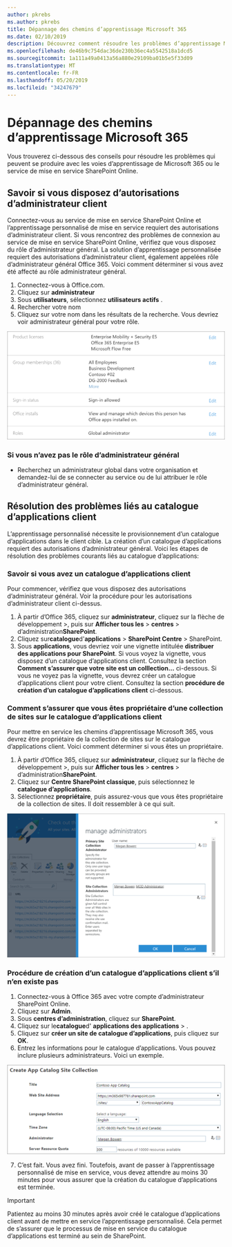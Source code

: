 ```yaml
---
author: pkrebs
ms.author: pkrebs
title: Dépannage des chemins d’apprentissage Microsoft 365
ms.date: 02/10/2019
description: Découvrez comment résoudre les problèmes d’apprentissage Microsoft 365
ms.openlocfilehash: de46b9c754dac36de230b36ec4a5542518a1dcd5
ms.sourcegitcommit: 1a111a49a0413a56a880e29109ba01b5e5f33d09
ms.translationtype: MT
ms.contentlocale: fr-FR
ms.lasthandoff: 05/20/2019
ms.locfileid: "34247679"
---
```

# <a name="troubleshoot-microsoft-365-learning-pathways"></a>Dépannage des chemins d’apprentissage Microsoft 365

Vous trouverez ci-dessous des conseils pour résoudre les problèmes qui peuvent se produire avec les voies d’apprentissage de Microsoft 365 ou le service de mise en service SharePoint Online.

## <a name="how-to-know-if-you-have-tenant-admin-permissions"></a>Savoir si vous disposez d’autorisations d’administrateur client

Connectez-vous au service de mise en service SharePoint Online et l’apprentissage personnalisé de mise en service requiert des autorisations d’administrateur client. Si vous rencontrez des problèmes de connexion au service de mise en service SharePoint Online, vérifiez que vous disposez du rôle d’administrateur général. La solution d’apprentissage personnalisée requiert des autorisations d’administrateur client, également appelées rôle d’administrateur général Office 365. Voici comment déterminer si vous avez été affecté au rôle administrateur général.

1.  Connectez-vous à Office.com.
2.  Cliquez sur **administrateur**
3.  Sous **utilisateurs**, sélectionnez **utilisateurs actifs** .
4.  Rechercher votre nom
5.  Cliquez sur votre nom dans les résultats de la recherche. Vous devriez voir administrateur général pour votre rôle.

![CG-globaladminrole. png](media/cg-globaladminrole.png)

### <a name="if-you-dont-have-the-global-administrator-role"></a>Si vous n’avez pas le rôle d’administrateur général
- Recherchez un administrateur global dans votre organisation et demandez-lui de se connecter au service ou de lui attribuer le rôle d’administrateur général.

## <a name="tenant-app-catalog-troubleshooting"></a>Résolution des problèmes liés au catalogue d’applications client
L’apprentissage personnalisé nécessite le provisionnement d’un catalogue d’applications dans le client cible. La création d’un catalogue d’applications requiert des autorisations d’administrateur général. Voici les étapes de résolution des problèmes courants liés au catalogue d’applications:

### <a name="how-to-know-if-you-have-a-tenant-app-catalog"></a>Savoir si vous avez un catalogue d’applications client 
Pour commencer, vérifiez que vous disposez des autorisations d’administrateur général. Voir la procédure pour les autorisations d’administrateur client ci-dessus.

1. À partir d’Office 365, cliquez sur **administrateur**, cliquez sur la flèche de développement >, puis sur **Afficher tous les** > **centres** > d’administration**SharePoint**.
2. Cliquez sur**catalogue**d'**applications** >  **SharePoint Centre** > SharePoint.
3. Sous **applications**, vous devriez voir une vignette intitulée **distribuer des applications pour SharePoint**. Si vous voyez la vignette, vous disposez d’un catalogue d’applications client. Consultez la section **Comment s’assurer que votre site est un colllection...** ci-dessous. Si vous ne voyez pas la vignette, vous devrez créer un catalogue d’applications client pour votre client. Consultez la section **procédure de création d’un catalogue d’applications client** ci-dessous.

### <a name="how-to-ensure-you-are-a-site-collection-owner-on-the-tenant-app-catalog"></a>Comment s’assurer que vous êtes propriétaire d’une collection de sites sur le catalogue d’applications client 
Pour mettre en service les chemins d’apprentissage Microsoft 365, vous devrez être propriétaire de la collection de sites sur le catalogue d’applications client. Voici comment déterminer si vous êtes un propriétaire.

1. À partir d’Office 365, cliquez sur **administrateur**, cliquez sur la flèche de développement >, puis sur **Afficher tous les** > **centres** > d’administration**SharePoint**.
2. Cliquez sur **Centre SharePoint classique**, puis sélectionnez le **catalogue d’applications**.
3. Sélectionnez **propriétaire**, puis assurez-vous que vous êtes propriétaire de la collection de sites. Il doit ressembler à ce qui suit.
 
![CG-sitecollectionowner. png](media/cg-sitecollectionowner.png)

### <a name="how-to-create-a-tenant-app-catalog-if-one-doesnt-exists"></a>Procédure de création d’un catalogue d’applications client s’il n’en existe pas 
1. Connectez-vous à Office 365 avec votre compte d’administrateur SharePoint Online.
2. Cliquez sur **Admin**.
3. Sous **centres d’administration**, cliquez sur **SharePoint**. 
4. Cliquez sur le**catalogue**d' **applications des applications** > .
5. Cliquez sur **créer un site de catalogue d’applications**, puis cliquez sur **OK**. 
6.  Entrez les informations pour le catalogue d’applications. Vous pouvez inclure plusieurs administrateurs. Voici un exemple.  

![CG-appcatalogfinish. png](media/cg-appcatalogfinish.png)

7.  C’est fait. Vous avez fini. Toutefois, avant de passer à l’apprentissage personnalisé de mise en service, vous devez attendre au moins 30 minutes pour vous assurer que la création du catalogue d’applications est terminée. 

> [!IMPORTANT]
> Patientez au moins 30 minutes après avoir créé le catalogue d’applications client avant de mettre en service l’apprentissage personnalisé. Cela permet de s’assurer que le processus de mise en service du catalogue d’applications est terminé au sein de SharePoint. 